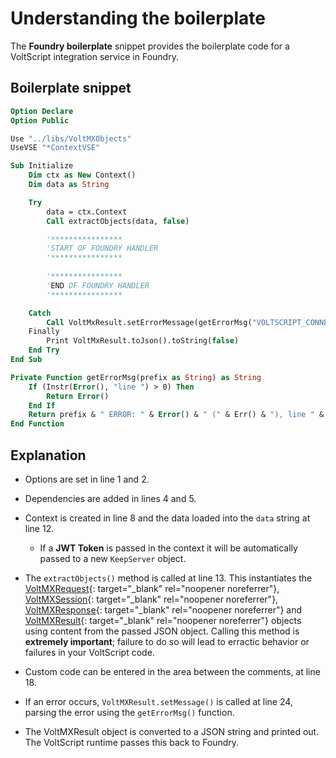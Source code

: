 # Understanding the boilerplate

The **Foundry boilerplate** snippet provides the boilerplate code for a VoltScript integration service in Foundry.

## Boilerplate snippet

```vb linenums="1"
Option Declare
Option Public

Use "../libs/VoltMXObjects"
UseVSE "*ContextVSE"

Sub Initialize
    Dim ctx as New Context()
    Dim data as String

    Try
        data = ctx.Context
        Call extractObjects(data, false)

        '****************
        'START OF FOUNDRY HANDLER
        '****************
        
        '****************
        'END OF FOUNDRY HANDLER
        '****************

    Catch
        Call VoltMxResult.setErrorMessage(getErrorMsg("VOLTSCRIPT_CONNECTOR: "))
    Finally
        Print VoltMxResult.toJson().toString(false)
    End Try
End Sub

Private Function getErrorMsg(prefix as String) as String
    If (Instr(Error(), "line ") > 0) Then
        Return Error()
    End If
    Return prefix & " ERROR: " & Error() & " (" & Err() & "), line " & Erl()
End Function
```

## Explanation

- Options are set in line 1 and 2.
- Dependencies are added in lines 4 and 5.
- Context is created in line 8 and the data loaded into the `data` string at line 12.

    - If a **JWT Token** is passed in the context it will be automatically passed to a new `KeepServer` object.

- The `extractObjects()` method is called at line 13.  This instantiates the [VoltMXRequest](../references/apidoc/VoltMXObjects_VSID/VoltMXObjects_Library/VoltMxRequestObject_ObjectClass.html){: target="_blank" rel="noopener noreferrer"}, [VoltMXSession](../references/apidoc/VoltMXObjects_VSID/VoltMXObjects_Library/VoltMxSessionObject_ObjectClass.html){: target="_blank" rel="noopener noreferrer"}, [VoltMXResponse](../references/apidoc/VoltMXObjects_VSID/VoltMXObjects_Library/VoltMxResponseObject_ObjectClass.html){: target="_blank" rel="noopener noreferrer"} and [VoltMXResult](../references/apidoc/VoltMXObjects_VSID/VoltMXObjects_Library/VoltMxResultObject_ObjectClass.html){: target="_blank" rel="noopener noreferrer"} objects using content from the passed JSON object.  Calling this method is **extremely important**; failure to do so will lead to erractic behavior or failures in your VoltScript code.
- Custom code can be entered in the area between the comments, at line 18.
- If an error occurs, `VoltMXResult.setMessage()` is called at line 24, parsing the error using the `getErrorMsg()` function.
- The VoltMXResult object is converted to a JSON string and printed out. The VoltScript runtime passes this back to Foundry.

